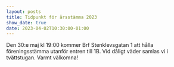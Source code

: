```yaml
---
layout: posts
title: Tidpunkt för årsstämma 2023
show_date: true
date: 2023-04-02T10:30:00-01:00
---
```

Den 30:e maj kl 19:00 kommer Brf Stenklevsgatan 1 att hålla föreningsstämma utanför entren till 1B. Vid dåligt väder samlas vi i tvättstugan. Varmt välkomna!